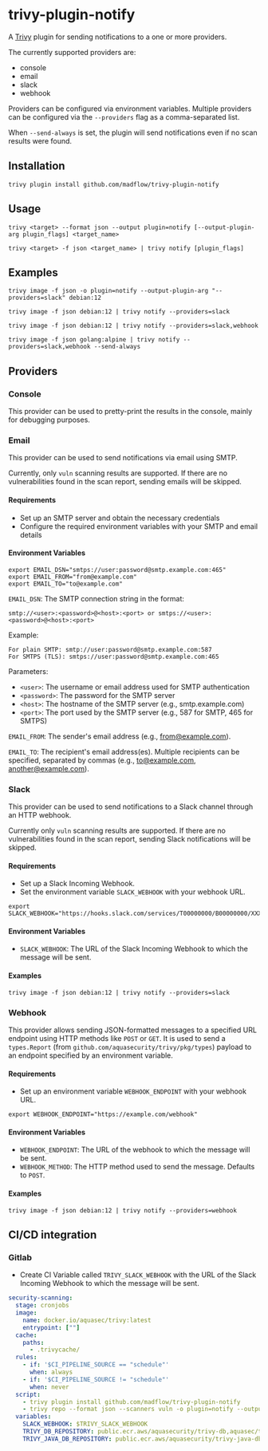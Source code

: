 # trivy-plugin-notify

A [Trivy](https://github.com/aquasecurity/trivy) plugin for sending notifications to a one or more providers.

The currently supported providers are:

- console
- email
- slack
- webhook

Providers can be configured via environment variables.
Multiple providers can be configured via the `--providers` flag as a comma-separated list.

When `--send-always` is set, the plugin will send notifications even if no scan results were found.

## Installation

```shell
trivy plugin install github.com/madflow/trivy-plugin-notify
```

## Usage

```shell
trivy <target> --format json --output plugin=notify [--output-plugin-arg plugin_flags] <target_name>
```

```shell
trivy <target> -f json <target_name> | trivy notify [plugin_flags]
```

## Examples

```shell
trivy image -f json -o plugin=notify --output-plugin-arg "--providers=slack" debian:12
```

```shell
trivy image -f json debian:12 | trivy notify --providers=slack
```

```shell
trivy image -f json debian:12 | trivy notify --providers=slack,webhook
```

```shell
trivy image -f json golang:alpine | trivy notify --providers=slack,webhook --send-always
```

## Providers

### Console

This provider can be used to pretty-print the results in the console, mainly for debugging purposes.

### Email

This provider can be used to send notifications via email using SMTP.

Currently, only `vuln` scanning results are supported. If there are no vulnerabilities found in the scan report, sending emails will be skipped.

#### Requirements

- Set up an SMTP server and obtain the necessary credentials
- Configure the required environment variables with your SMTP and email details

#### Environment Variables

```shell
export EMAIL_DSN="smtps://user:password@smtp.example.com:465"
export EMAIL_FROM="from@example.com"
export EMAIL_TO="to@example.com"
```

`EMAIL_DSN`: The SMTP connection string in the format:

```shell
smtp://<user>:<password>@<host>:<port> or smtps://<user>:<password>@<host>:<port>
```

Example:

    For plain SMTP: smtp://user:password@smtp.example.com:587
    For SMTPS (TLS): smtps://user:password@smtp.example.com:465

Parameters:

- `<user>`: The username or email address used for SMTP authentication
- `<password>`: The password for the SMTP server
- `<host>`: The hostname of the SMTP server (e.g., smtp.example.com)
- `<port>`: The port used by the SMTP server (e.g., 587 for SMTP, 465 for SMTPS)

`EMAIL_FROM`: The sender's email address (e.g., from@example.com).

`EMAIL_TO`: The recipient's email address(es). Multiple recipients can be specified, separated by commas (e.g., to@example.com, another@example.com).

### Slack

This provider can be used to send notifications to a Slack channel through an HTTP webhook.

Currently only `vuln` scanning results are supported. If there are no vulnerabilities found in the scan report, sending Slack notifications will be skipped.

#### Requirements

- Set up a Slack Incoming Webhook.
- Set the environment variable `SLACK_WEBHOOK` with your webhook URL.

```shell
export SLACK_WEBHOOK="https://hooks.slack.com/services/T00000000/B00000000/XXXXXXXXXXXXXXXXXXXXXXXX"
```

#### Environment Variables

- `SLACK_WEBHOOK`: The URL of the Slack Incoming Webhook to which the message will be sent.

#### Examples

```shell
trivy image -f json debian:12 | trivy notify --providers=slack
```

### Webhook

This provider allows sending JSON-formatted messages to a specified URL endpoint using HTTP methods like `POST` or `GET`. It is used to send a `types.Report` (from `github.com/aquasecurity/trivy/pkg/types`) payload to an endpoint specified by an environment variable.

#### Requirements

- Set up an environment variable `WEBHOOK_ENDPOINT` with your webhook URL.

```shell
export WEBHOOK_ENDPOINT="https://example.com/webhook"
```

#### Environment Variables

- `WEBHOOK_ENDPOINT`: The URL of the webhook to which the message will be sent.
- `WEBHOOK_METHOD`: The HTTP method used to send the message. Defaults to `POST`.

#### Examples

```shell
trivy image -f json debian:12 | trivy notify --providers=webhook
```

## CI/CD integration

### Gitlab

- Create CI Variable called `TRIVY_SLACK_WEBHOOK` with the URL of the Slack Incoming Webhook to which the message will be sent.

```yaml
security-scanning:
  stage: cronjobs
  image:
    name: docker.io/aquasec/trivy:latest
    entrypoint: [""]
  cache:
    paths:
      - .trivycache/
  rules:
    - if: '$CI_PIPELINE_SOURCE == "schedule"'
      when: always
    - if: '$CI_PIPELINE_SOURCE != "schedule"'
      when: never
  script:
    - trivy plugin install github.com/madflow/trivy-plugin-notify
    - trivy repo --format json --scanners vuln -o plugin=notify --output-plugin-arg "--providers=slack" --scanners secret .
  variables:
    SLACK_WEBHOOK: $TRIVY_SLACK_WEBHOOK
    TRIVY_DB_REPOSITORY: public.ecr.aws/aquasecurity/trivy-db,aquasec/trivy-db,ghcr.io/aquasecurity/trivy-db
    TRIVY_JAVA_DB_REPOSITORY: public.ecr.aws/aquasecurity/trivy-java-db,aquasec/trivy-java-db,ghcr.io/aquasecurity/trivy-java-db
```
